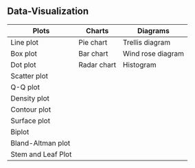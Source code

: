 ## Data-Visualization

| Plots                  | Charts                 | Diagrams              |
| -----------------------|------------------------|-----------------------|
| Line plot              | Pie chart              | Trellis diagram       |
| Box plot               | Bar chart              | Wind rose diagram     |
| Dot plot               | Radar chart            | Histogram             |
| Scatter plot           |                        |                       |
| Q-Q plot               |                        |                       |
| Density plot           |                        |                       |
| Contour plot           |                        |                       |
| Surface plot           |                        |                       |
| Biplot                 |                        |                       |  
| Bland-Altman plot      |                        |                       |
| Stem and Leaf Plot     |                        |                       |

